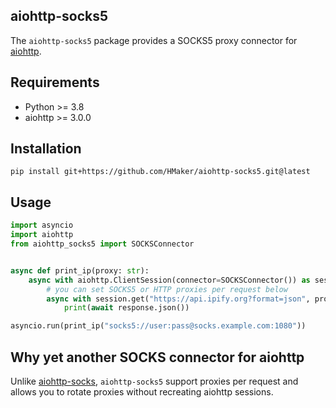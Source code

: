## aiohttp-socks5
The `aiohttp-socks5` package provides a SOCKS5 proxy connector for [aiohttp](https://github.com/aio-libs/aiohttp). 

## Requirements
- Python >= 3.8
- aiohttp >= 3.0.0

## Installation
```
pip install git+https://github.com/HMaker/aiohttp-socks5.git@latest
```

## Usage
```python
import asyncio
import aiohttp
from aiohttp_socks5 import SOCKSConnector


async def print_ip(proxy: str):
    async with aiohttp.ClientSession(connector=SOCKSConnector()) as session:
        # you can set SOCKS5 or HTTP proxies per request below
        async with session.get("https://api.ipify.org?format=json", proxy=proxy) as response:
            print(await response.json())

asyncio.run(print_ip("socks5://user:pass@socks.example.com:1080"))
```

## Why yet another SOCKS connector for aiohttp
Unlike [aiohttp-socks](https://github.com/romis2012/aiohttp-socks), `aiohttp-socks5` support proxies
per request and allows you to rotate proxies without recreating aiohttp sessions.
